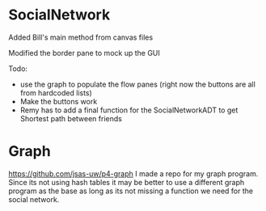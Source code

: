 # SocialNetwork
Added Bill's main method from canvas files

Modified the border pane to mock up the GUI

Todo:
- use the graph to populate the flow panes
(right now the buttons are all from hardcoded lists)
- Make the buttons work
- Remy has to add a final function for the SocialNetworkADT to get Shortest path between friends

# Graph
https://github.com/jsas-uw/p4-graph
I made a repo for my graph program. 
Since its not using hash tables it may be 
better to use a different graph program as 
the base as long as its not missing
a function we need for the social network.
